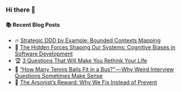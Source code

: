 ### Hi there 👋

<!--
**jorzel/jorzel** is a ✨ _special_ ✨ repository because its `README.md` (this file) appears on your GitHub profile.

Here are some ideas to get you started:

- 🔭 I’m currently working on ...
- 🌱 I’m currently learning ...
- 👯 I’m looking to collaborate on ...
- 🤔 I’m looking for help with ...
- 💬 Ask me about ...
- 📫 How to reach me: ...
- 😄 Pronouns: ...
- ⚡ Fun fact: ...
-->

#### :books: Recent Blog Posts
<!-- BLOGPOSTS:START -->
 - 🔥 [Strategic DDD by Example: Bounded Contexts Mapping](https://levelup.gitconnected.com/strategic-ddd-by-example-bounded-contexts-mapping-d94ffcd45954?source=rss-607ede630b31------2)
 - 📰 [The Hidden Forces Shaping Our Systems: Cognitive Biases in Software Development](https://levelup.gitconnected.com/the-hidden-forces-shaping-our-systems-cognitive-biases-in-software-development-c8024695e3e4?source=rss-607ede630b31------2)
 - 🏆 [3 Questions That Will Make You Rethink Your Life](https://medium.com/@orzel.jarek/3-questions-that-will-make-you-rethink-your-life-76e761948416?source=rss-607ede630b31------2)
 - 🔘 [“How Many Tennis Balls Fit in a Bus?” — Why Weird Interview Questions Sometimes Make Sense](https://medium.com/@orzel.jarek/how-many-tennis-balls-fit-in-a-bus-why-weird-interview-questions-sometimes-make-sense-ec24f6aeec4e?source=rss-607ede630b31------2)
 - 📰 [The Arsonist’s Reward: Why We Fix Instead of Prevent](https://medium.com/@orzel.jarek/the-arsonists-reward-why-we-fix-instead-of-prevent-e526526329d8?source=rss-607ede630b31------2)<!-- BLOGPOSTS:END -->